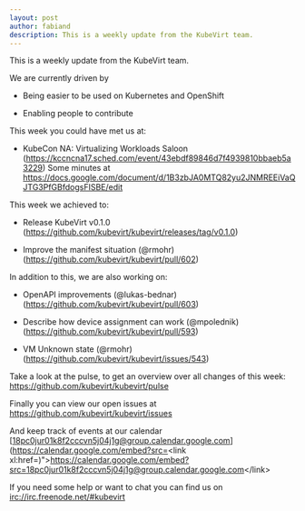 ```yaml
---
layout: post
author: fabiand
description: This is a weekly update from the KubeVirt team.
---
```

This is a weekly update from the KubeVirt team.

We are currently driven by

-   Being easier to be used on Kubernetes and OpenShift

-   Enabling people to contribute

This week you could have met us at:

-   KubeCon NA: Virtualizing Workloads Saloon
    (<https://kccncna17.sched.com/event/43ebdf89846d7f4939810bbaeb5a3229>)
    Some minutes at
    <https://docs.google.com/document/d/1B3zbJA0MTQ82yu2JNMREEiVaQJTG3PfGBfdogsFISBE/edit>

This week we achieved to:

-   Release KubeVirt v0.1.0
    (<https://github.com/kubevirt/kubevirt/releases/tag/v0.1.0>)

-   Improve the manifest situation (@rmohr)
    (<https://github.com/kubevirt/kubevirt/pull/602>)

In addition to this, we are also working on:

-   OpenAPI improvements (@lukas-bednar)
    (<https://github.com/kubevirt/kubevirt/pull/603>)

-   Describe how device assignment can work (@mpolednik)
    (<https://github.com/kubevirt/kubevirt/pull/593>)

-   VM Unknown state (@rmohr)
    (<https://github.com/kubevirt/kubevirt/issues/543>)

Take a look at the pulse, to get an overview over all changes of this
week: <https://github.com/kubevirt/kubevirt/pulse>

Finally you can view our open issues at
<https://github.com/kubevirt/kubevirt/issues>

And keep track of events at our calendar
[18pc0jur01k8f2cccvn5j04j1g@group.calendar.google.com](https://calendar.google.com/embed?src=<link xl:href=)"&gt;https://calendar.google.com/embed?src=<18pc0jur01k8f2cccvn5j04j1g@group.calendar.google.com>&lt;/link&gt;

If you need some help or want to chat you can find us on
<irc://irc.freenode.net/#kubevirt>
